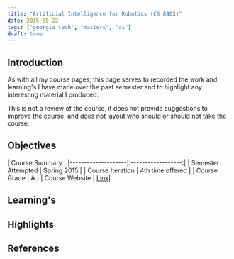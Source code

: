 ```yaml
---
title: "Artificial Intelligence for Robotics (CS 8803)"
date: 2015-05-22
tags: ["georgia tech", "masters", "ai"]
draft: true
---
```


## Introduction

As with all my course pages, this page serves to recorded the work and learning's I have made over the past semester and to highlight any interesting material I produced.

This is not a review of the course, it does not provide suggestions to improve the course, and does not layout who should or should not take the course.

## Objectives

| Course Summary |
|--------------------|:------------------:|
| Semester Attempted | Spring 2015 |
| Course Iteration   | 4th time offered |
| Course Grade       | A |
| Course Website     | [Link](http://www.omscs.gatech.edu/cs-8803-artificial-intelligence-robotics/)|

## Learning's

## Highlights

## References
